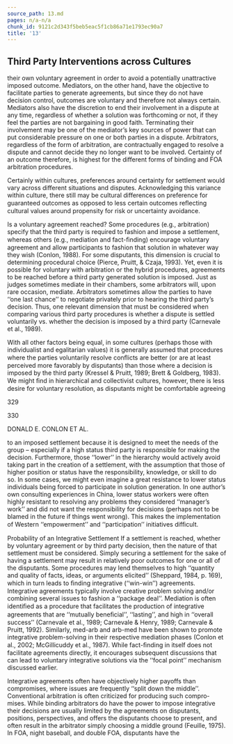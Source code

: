 ```yaml
---
source_path: 13.md
pages: n/a-n/a
chunk_id: 9121c2d343f5beb5eac5f1cb86a71e1793ec90a7
title: '13'
---
```

## Third Party Interventions across Cultures

their own voluntary agreement in order to avoid a potentially unattractive imposed outcome. Mediators, on the other hand, have the objective to facilitate parties to generate agreements, but since they do not have decision control, outcomes are voluntary and therefore not always certain. Mediators also have the discretion to end their involvement in a dispute at any time, regardless of whether a solution was forthcoming or not, if they feel the parties are not bargaining in good faith. Terminating their involvement may be one of the mediator’s key sources of power that can put considerable pressure on one or both parties in a dispute. Arbitrators, regardless of the form of arbitration, are contractually engaged to resolve a dispute and cannot decide they no longer want to be involved. Certainty of an outcome therefore, is highest for the different forms of binding and FOA arbitration procedures.

Certainly within cultures, preferences around certainty for settlement would vary across different situations and disputes. Acknowledging this variance within culture, there still may be cultural differences on preference for guaranteed outcomes as opposed to less certain outcomes reﬂecting cultural values around propensity for risk or uncertainty avoidance.

Is a voluntary agreement reached? Some procedures (e.g., arbitration) specify that the third party is required to fashion and impose a settlement, whereas others (e.g., mediation and fact-ﬁnding) encourage voluntary agreement and allow participants to fashion that solution in whatever way they wish (Conlon, 1988). For some disputants, this dimension is crucial to determining procedural choice (Pierce, Pruitt, & Czaja, 1993). Yet, even it is possible for voluntary with arbitration or the hybrid procedures, agreements to be reached before a third party generated solution is imposed. Just as judges sometimes mediate in their chambers, some arbitrators will, upon rare occasion, mediate. Arbitrators sometimes allow the parties to have ‘‘one last chance’’ to negotiate privately prior to hearing the third party’s decision. Thus, one relevant dimension that must be considered when comparing various third party procedures is whether a dispute is settled voluntarily vs. whether the decision is imposed by a third party (Carnevale et al., 1989).

With all other factors being equal, in some cultures (perhaps those with individualist and egalitarian values) it is generally assumed that procedures where the parties voluntarily resolve conﬂicts are better (or are at least perceived more favorably by disputants) than those where a decision is imposed by the third party (Kressel & Pruitt, 1989; Brett & Goldberg, 1983). We might ﬁnd in hierarchical and collectivist cultures, however, there is less desire for voluntary resolution, as disputants might be comfortable agreeing

329

330

DONALD E. CONLON ET AL.

to an imposed settlement because it is designed to meet the needs of the group – especially if a high status third party is responsible for making the decision. Furthermore, those ‘‘lower’’ in the hierarchy would actively avoid taking part in the creation of a settlement, with the assumption that those of higher position or status have the responsibility, knowledge, or skill to do so. In some cases, we might even imagine a great resistance to lower status individuals being forced to participate in solution generation. In one author’s own consulting experiences in China, lower status workers were often highly resistant to resolving any problems they considered ‘‘manager’s work’’ and did not want the responsibility for decisions (perhaps not to be blamed in the future if things went wrong). This makes the implementation of Western ‘‘empowerment’’ and ‘‘participation’’ initiatives difﬁcult.

Probability of an Integrative Settlement If a settlement is reached, whether by voluntary agreement or by third party decision, then the nature of that settlement must be considered. Simply securing a settlement for the sake of having a settlement may result in relatively poor outcomes for one or all of the disputants. Some procedures may lend themselves to high ‘‘quantity and quality of facts, ideas, or arguments elicited’’ (Sheppard, 1984, p. 169), which in turn leads to ﬁnding integrative (‘‘win-win’’) agreements. Integrative agreements typically involve creative problem solving and/or combining several issues to fashion a ‘‘package deal’’. Mediation is often identiﬁed as a procedure that facilitates the production of integrative agreements that are ‘‘mutually beneﬁcial’’, ‘‘lasting’’, and high in ‘‘overall success’’ (Carnevale et al., 1989; Carnevale & Henry, 1989; Carnevale & Pruitt, 1992). Similarly, med-arb and arb-med have been shown to promote integrative problem-solving in their respective mediation phases (Conlon et al., 2002; McGillicuddy et al., 1987). While fact-ﬁnding in itself does not facilitate agreements directly, it encourages subsequent discussions that can lead to voluntary integrative solutions via the ‘‘focal point’’ mechanism discussed earlier.

Integrative agreements often have objectively higher payoffs than compromises, where issues are frequently ‘‘split down the middle’’. Conventional arbitration is often criticized for producing such compro- mises. While binding arbitrators do have the power to impose integrative their decisions are usually limited by the agreements on disputants, positions, perspectives, and offers the disputants choose to present, and often result in the arbitrator simply choosing a middle ground (Feuille, 1975). In FOA, night baseball, and double FOA, disputants have the
